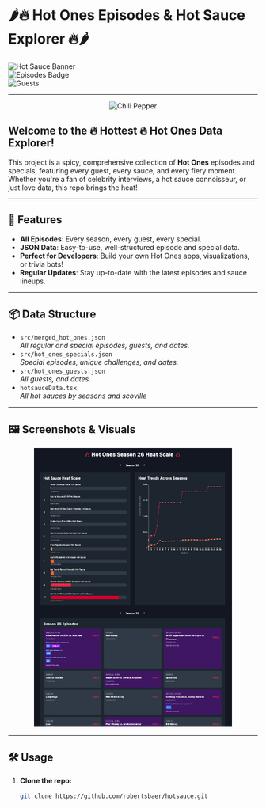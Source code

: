 # 🌶️🔥 Hot Ones Episodes & Hot Sauce Explorer 🔥🌶️

![Hot Sauce Banner](https://img.shields.io/badge/Scoville%20Scale-Over%201%2C000%2C000%2B-red?style=for-the-badge)  
![Episodes Badge](https://img.shields.io/badge/Episodes-26%2B%20Seasons-orange?style=for-the-badge)  
![Guests](https://img.shields.io/badge/Guests-100%2B-yellow?style=for-the-badge)

---

<p align="center">
  <img src="https://cdn.pixabay.com/photo/2024/04/15/09/34/chili-8697423_1280.jpg" width="200" alt="Chili Pepper" />
</p>

## Welcome to the 🔥 Hottest 🔥 Hot Ones Data Explorer!

This project is a spicy, comprehensive collection of **Hot Ones** episodes and specials, featuring every guest, every sauce, and every fiery moment. Whether you're a fan of celebrity interviews, a hot sauce connoisseur, or just love data, this repo brings the heat!

---

## 🚀 Features

- **All Episodes**: Every season, every guest, every special.
- **JSON Data**: Easy-to-use, well-structured episode and special data.
- **Perfect for Developers**: Build your own Hot Ones apps, visualizations, or trivia bots!
- **Regular Updates**: Stay up-to-date with the latest episodes and sauce lineups.

---

## 📦 Data Structure

- `src/merged_hot_ones.json`  
  _All regular and special episodes, guests, and dates._
- `src/hot_ones_specials.json`  
  _Special episodes, unique challenges, and dates._
- `src/hot_ones_guests.json`  
  _All guests, and dates._
- `hotsauceData.tsx`  
  _All hot sauces by seasons and scoville_

---

## 🖼️ Screenshots & Visuals

<p align="center">
  <img src="assets/Screenshot 2025-04-30 at 16.36.18.png" width="400" alt="Hot Ones Screenshot" />
</p>

---

## 🛠️ Usage

1. **Clone the repo:**
   ```bash
   git clone https://github.com/robertsbaer/hotsauce.git
   ```
